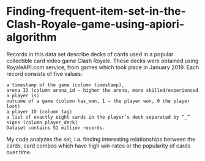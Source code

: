 # Finding-frequent-item-set-in-the-Clash-Royale-game-using-apiori-algorithm



Records in this data set describe decks of cards used in a popular collectible card video game Clash Royale. These decks were obtained using RoyaleAPI.com service, from games which took place in January 2019. Each record consists of five values:

    a timestamp of the game (column timestamp),
    arena ID (column arena_id – higher the arena, more skilled/experienced a player is)
    outcome of a game (column has_won, 1 – the player won, 0 the player lost)
    a player ID (column tag)
    a list of exactly eight cards in the player’s deck separated by “_” signs (column player_deck) 
    Dataset contains 51 million records.

My code analyzes the set, i.a. finding interesting relationships between the cards, card combos which have high win-rates or the popularity of cards over time.
